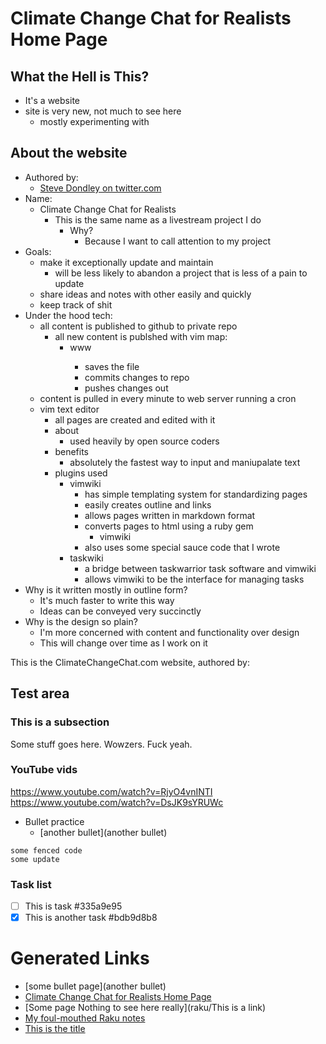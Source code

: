 # Climate Change Chat for Realists Home Page

## What the Hell is This?
* It's a website
* site is very new, not much to see here 
    * mostly experimenting with 

## About the website
* Authored by:
    * [Steve Dondley on twitter.com](https://twitter.com/steve_dondley)
* Name:
    * Climate Change Chat for Realists
        * This is the same name as a livestream project I do 
            * Why? 
                * Because I want to call attention to my project
* Goals:
    * make it exceptionally update and maintain
        * will be less likely to abandon a project that is less of a pain to update 
    * share ideas and notes with other easily and quickly
    * keep track of shit
* Under the hood tech:
    * all content is published to github to private repo
        * all new content is publshed with vim map:
            * <leader>www 
                * saves the file 
                * commits changes to repo
                * pushes changes out
    * content is pulled in every minute to web server running a cron
    * vim text editor
        * all pages are created and edited with it
        * about
            * used heavily by open source coders 
        * benefits 
            * absolutely the fastest way to input and maniupalate text 
        * plugins used
            * vimwiki
                * has simple templating system for standardizing pages 
                * easily creates outline and links
                * allows pages written in markdown format
                * converts pages to html using a ruby gem
                    * vimwiki 
                * also uses some special sauce code that I wrote
            * taskwiki
                * a bridge between taskwarrior task software and vimwiki 
                * allows vimwiki to be the interface for managing tasks
* Why is it written mostly in outline form?
    * It's much faster to write this way
    * Ideas can be conveyed very succinctly
* Why is the design so plain?
    * I'm more concerned with content and functionality over design
    * This will change over time as I work on it 
    
This is the ClimateChangeChat.com website, authored by:

## Test area

### This is a subsection

Some stuff goes here. Wowzers. Fuck yeah.

### YouTube vids

https://www.youtube.com/watch?v=RjyO4vnINTI
https://www.youtube.com/watch?v=DsJK9sYRUWc

* Bullet practice
    * [another bullet](another bullet) 

```
some fenced code
some update
```

### Task list
* [ ] This is task  #335a9e95
* [X] This is another task  #bdb9d8b8

# Generated Links

- [some bullet page](another bullet)
- [Climate Change Chat for Realists Home Page](index)
- [Some page Nothing to see here really](raku/This is a link)
- [My foul-mouthed Raku notes](raku/index)
- [This is the title](twitter/markdown)
